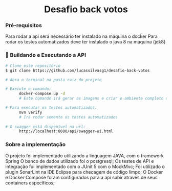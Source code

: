 <h1 align="center">Desafio back votos</h1>


### Pré-requisitos

Para rodar a api será necessário ter instalado na máquina o docker
Para rodar os testes automatizados deve ter instalado o java 8 na máquina (jdk8)

### 🎲 Buildando e Executando a API

```bash
# Clone este repositório
$ git clone https://github.com/lucassilvasg1/desafio-back-votos

# Abra o terminal na pasta raiz do projeto

# Execute o comando: 
      docker-compose up -d
      # Este comando irá gerar as imagens e criar o ambiente completo da api sem executar os testes.

# Para executar os testes automatizados:
      mvn verify
      # Irá rodar somente os testes automatizados 
      
# O swagger está disponível na url:
      http://localhost:8080/api/swagger-ui.html

```

### Sobre a implementação

O projeto foi implementado utilizando a linguagem JAVA, com o framework Spring
O banco de dados utilizado foi o postgresql;
Os testes de API e integração foi implementado com o JUnit 5 com o MockMvc;
Foi utilizado o plugin SonarLint na IDE Eclipse para checagem de código limpo;
O Docker e Docker Compose foram configurados para a api subir através de seus containers específicos;
  
        